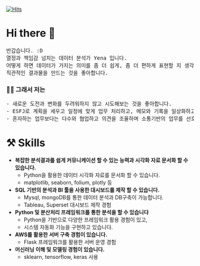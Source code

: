 [![Hits](https://hits.seeyoufarm.com/api/count/incr/badge.svg?url=https%3A%2F%2Fgithub.com%2FYenabeam&count_bg=%23FB003F&title_bg=%23555555&icon=&icon_color=%23FFFFFF&title=hits&edge_flat=false)](https://hits.seeyoufarm.com)

# Hi there 👋
<pre>
반갑습니다. :D 
열정과 책임감 넘치는 데이터 분석가 Yena 입니다.
어떻게 하면 데이터가 가지는 의미를 좀 더 쉽게, 좀 더 편하게 표현할 지 생각하고 
직관적인 결과물을 만드는 것을 좋아합니다.
</pre>

<h3>👩‍💻 그래서 저는 </h3>
<pre>
- 새로운 도전과 변화를 두려워하지 않고 시도해보는 것을 좋아합니다. 
- ESFJ로 계획을 세우고 일정에 맞게 업무 처리하고, 메모와 기록을 일상화하고 있습니다. 
- 혼자하는 업무보다는 다수와 협업하고 의견을 조율하며 소통기반의 업무를 선호합니다. 
</pre>

# ⚒ Skills
- **복잡한 분석결과를 쉽게 커뮤니케이션 할 수 있는 능력과 시각화 자료 문서화 할 수 있습니다.**
   - Python을 활용한 데이터 시각화 자료를 문서화 할 수 있습니다. 
   - matplotlib, seaborn, folium, plotly 등 
- **SQL 기반의 분석과 BI 툴을 사용한 대시보드를 제작 할 수 있습니다.**
   - Mysql, mongoDB를 통한 데이터 분석과 DB구축이 가능합니다. 
   - Tableau, Superset 대시보드 제작 경험 
- **Python 및 분산처리 프레임워크를 통한 분석을 할 수 있습니다**
   - Python을 기반으로 다양한 프레임워크 활용 경험이 있고, 
   - 시스템 자동화 기능을 구현하고 있습니다. 
- **AWS를 활용한 서버 구축 경험이 있습니다.**
   - Flask 프레임워크를 활용한 서버 운영 경험 
- **머신러닝 이해 및 모델링 경험이 있습니다.**
   - sklearn, tensorflow, keras 사용 
   
   
   
   
   
